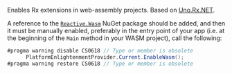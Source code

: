 Enables Rx extensions in web-assembly projects.
Based on [Uno.Rx.NET](https://github.com/nventive/Uno.Rx.NET).

A reference to the [`Reactive.Wasm`](https://www.nuget.org/packages/Reactive.Wasm) NuGet package should be added, and then it must be manually enabled, preferably in the entry point of your app (i.e. at the beginning of the `Main` method in your WASM project), call the following:

```c#
#pragma warning disable CS0618 // Type or member is obsolete
      PlatformEnlightenmentProvider.Current.EnableWasm();
#pragma warning restore CS0618 // Type or member is obsolete
```
